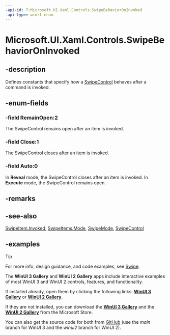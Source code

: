 ```yaml
---
-api-id: T:Microsoft.UI.Xaml.Controls.SwipeBehaviorOnInvoked
-api-type: winrt enum
---
```

<!-- Enumeration syntax.
public enum SwipeBehaviorOnInvoked : int 
-->

# Microsoft.UI.Xaml.Controls.SwipeBehaviorOnInvoked

## -description

Defines constants that specify how a [SwipeControl](swipecontrol.md) behaves after a command is invoked.

## -enum-fields

### -field RemainOpen:2

The SwipeControl remains open after an item is invoked.

### -field Close:1

The SwipeControl closes after an item is invoked.

### -field Auto:0

In **Reveal** mode, the SwipeControl closes after an item is invoked. In **Execute** mode, the SwipeControl remains open.

## -remarks

## -see-also

[SwipeItem.Invoked](swipeitem_invoked.md), [SwipeItems.Mode](swipeitems_mode.md), [SwipeMode](swipemode.md), [SwipeControl](swipecontrol.md)

## -examples

> [!TIP]
> For more info, design guidance, and code examples, see [Swipe](/windows/apps/design/controls/swipe).
>
> The **WinUI 3 Gallery** and **WinUI 2 Gallery** apps include interactive examples of most WinUI 3 and WinUI 2 controls, features, and functionality.
>
> If installed already, open them by clicking the following links: [**WinUI 3 Gallery**](winui3gallery:/item/SwipeControl) or [**WinUI 2 Gallery**](winui2gallery:/item/SwipeControl).
>
> If they are not installed, you can download the [**WinUI 3 Gallery**](https://www.microsoft.com/store/productId/9P3JFPWWDZRC) and the [**WinUI 2 Gallery**](https://www.microsoft.com/store/productId/9MSVH128X2ZT) from the Microsoft Store.
>
> You can also get the source code for both from [GitHub](https://github.com/Microsoft/WinUI-Gallery) (use the *main* branch for WinUI 3 and the *winui2* branch for WinUI 2).
